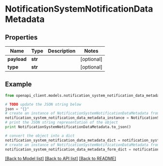 # NotificationSystemNotificationDataMetadata


## Properties
Name | Type | Description | Notes
------------ | ------------- | ------------- | -------------
**payload** | **str** |  | [optional] 
**type** | **str** |  | [optional] 

## Example

```python
from openapi_client.models.notification_system_notification_data_metadata import NotificationSystemNotificationDataMetadata

# TODO update the JSON string below
json = "{}"
# create an instance of NotificationSystemNotificationDataMetadata from a JSON string
notification_system_notification_data_metadata_instance = NotificationSystemNotificationDataMetadata.from_json(json)
# print the JSON string representation of the object
print NotificationSystemNotificationDataMetadata.to_json()

# convert the object into a dict
notification_system_notification_data_metadata_dict = notification_system_notification_data_metadata_instance.to_dict()
# create an instance of NotificationSystemNotificationDataMetadata from a dict
notification_system_notification_data_metadata_form_dict = notification_system_notification_data_metadata.from_dict(notification_system_notification_data_metadata_dict)
```
[[Back to Model list]](../README.md#documentation-for-models) [[Back to API list]](../README.md#documentation-for-api-endpoints) [[Back to README]](../README.md)



